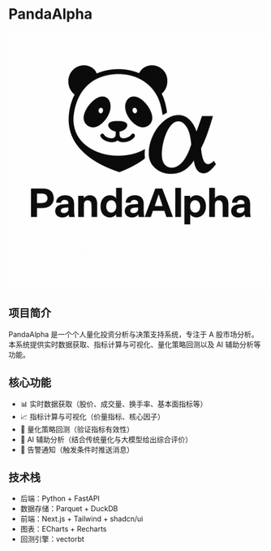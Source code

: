 # PandaAlpha

![PandaAlpha Logo](png/logo.png)

## 项目简介

PandaAlpha 是一个个人量化投资分析与决策支持系统，专注于 A 股市场分析。本系统提供实时数据获取、指标计算与可视化、量化策略回测以及 AI 辅助分析等功能。

## 核心功能

- 📊 实时数据获取（股价、成交量、换手率、基本面指标等）
- 📈 指标计算与可视化（价量指标、核心因子）
- 🔄 量化策略回测（验证指标有效性）
- 🤖 AI 辅助分析（结合传统量化与大模型给出综合评价）
- 🔔 告警通知（触发条件时推送消息）

## 技术栈

- 后端：Python + FastAPI
- 数据存储：Parquet + DuckDB
- 前端：Next.js + Tailwind + shadcn/ui
- 图表：ECharts + Recharts
- 回测引擎：vectorbt
